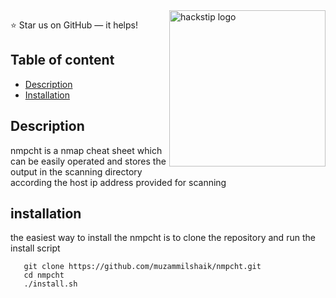 <a href="https://www.hackstip.com/">
    <img src="https://www.hackstip.com/wp-content/uploads/2020/08/hackstip_logo-1.png" alt="hackstip logo" title="hackstip" align="right" height="250" />
</a>

:star: Star us on GitHub — it helps!


## Table of content

- [Description](#Description)
- [Installation](#installation)

## Description
nmpcht is a nmap cheat sheet which can be easily operated and stores the output in the scanning directory according the host ip address provided for scanning 

## installation
   the easiest way to install the nmpcht is to clone the repository and run the install script 

 ```shell
 	git clone https://github.com/muzammilshaik/nmpcht.git 
 	cd nmpcht
 	./install.sh
 
 ```